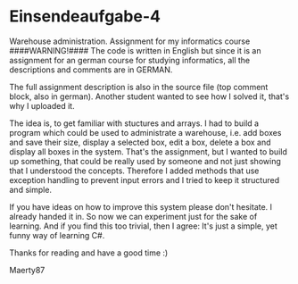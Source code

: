 # Einsendeaufgabe-4
Warehouse administration. Assignment for my informatics course
####WARNING!####
The code is written in English but since it is an assignment for an german course for studying informatics, all 
the descriptions and comments are in GERMAN.

The full assignment description is also in the source file (top comment block, 
also in german). Another student wanted to see how I solved it, that's why I uploaded it.

The idea is, to get familiar with stuctures and arrays. I had to build a program which could be used to administrate a warehouse, i.e. 
add boxes and save their size, display a selected box, edit a box, delete a box and display all boxes in the system.
That's the assignment, but I wanted to build up something, that could be really used by someone and not just showing that I understood
the concepts. Therefore I added methods that use exception handling to prevent input errors and I tried to keep it structured and simple.

If you have ideas on how to improve this system please don't hesitate. I already handed it in. So now we can experiment just for the sake
of learning.
And if you find this too trivial, then I agree: It's just a simple, yet funny way of learning C#.

Thanks for reading and have a good time :)

Maerty87

